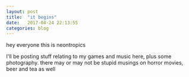 ```yaml
---
layout: post
title:  "it begins"
date:   2017-04-24 22:13:55
categories: blog
---
```


hey everyone this is neontropics

I'll be posting stuff relating to my games and music here, plus some photography. there may or may not be stupid musings on horror movies, beer and tea as well
